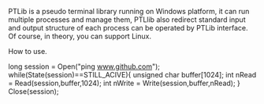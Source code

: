 PTLib is a pseudo terminal library running on Windows platform, it can run multiple processes and manage them, PTLlib also redirect standard input and output structure of each process can be operated by PTLib interface. Of course, in theory, you can support Linux.

How to use.

long session = Open("ping www.github.com");
while(State(session)==STILL_ACIVE){
  unsigned char buffer[1024];
  int nRead = Read(session,buffer,1024);
  int nWrite = Write(session,buffer,nRead);
}
Close(session);
